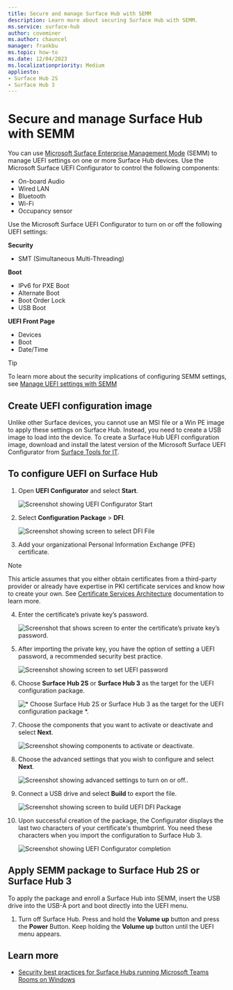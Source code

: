 ```yaml
---
title: Secure and manage Surface Hub with SEMM
description: Learn more about securing Surface Hub with SEMM.
ms.service: surface-hub
author: coveminer
ms.author: chauncel
manager: frankbu
ms.topic: how-to
ms.date: 12/04/2023
ms.localizationpriority: Medium
appliesto:
- Surface Hub 2S
- Surface Hub 3
---
```


# Secure and manage Surface Hub with SEMM

You can use [Microsoft Surface Enterprise Management Mode](/surface/surface-enterprise-management-mode) (SEMM) to manage UEFI settings on one or more Surface Hub devices. Use the Microsoft Surface UEFI Configurator to control the following components:

- On-board Audio
- Wired LAN
- Bluetooth
- Wi-Fi
- Occupancy sensor

Use the Microsoft Surface UEFI Configurator to turn on or off the following UEFI settings:

**Security**

- SMT (Simultaneous Multi-Threading)

**Boot**

- IPv6 for PXE Boot
- Alternate Boot
- Boot Order Lock
- USB Boot

**UEFI Front Page**

- Devices
- Boot
- Date/Time

> [!TIP]
> To learn more about the security implications of configuring SEMM settings, see [Manage UEFI settings with SEMM](/surface-hub/surface-hub-3-security#manage-uefi-settings-with-semm)

## Create UEFI configuration image

Unlike other Surface devices, you cannot use an MSI file or a Win PE image to apply these settings on Surface Hub. Instead, you need to create a USB image to load into the device. To create a Surface Hub UEFI configuration image, download and install the latest version of the Microsoft Surface UEFI Configurator from [Surface Tools for IT](https://www.microsoft.com/download/details.aspx?id=46703).

## To configure UEFI on Surface Hub

1. Open **UEFI Configurator** and select **Start**.

    ![Screenshot showing UEFI Configurator Start](images/uefi-hub-start.png)

2. Select **Configuration Package** > **DFI**.

    ![Screenshot showing screen to select DFI File](images/uefi-hub-dfi.png)

3. Add your organizational Personal Information Exchange (PFE) certificate.

> [!NOTE]
> This article assumes that you either obtain certificates from a third-party provider or already have expertise in PKI certificate services and know how to create your own. See [Certificate Services Architecture](/windows/win32/seccrypto/certificate-services-architecture) documentation to learn more.

4. Enter the certificate’s private key’s password.

    ![Screenshot that shows screen to enter the certificate’s private key’s password.](images/uefi-hub-cert-pw.png)

5. After importing the private key, you have the option of setting a UEFI password, a recommended security best practice.

    ![Screenshot showing screen to set UEFI password](images/uefi-set-pw.png)

6. Choose **Surface Hub 2S** or **Surface Hub 3** as the target for the UEFI configuration package.

    ![* Choose Surface Hub 2S or Surface Hub 3 as the target for the UEFI configuration package *.](images/uefi-hub-choose.png)

7. Choose the components that you want to activate or deactivate and select **Next**.

   ![Screenshot showing components to activate or deactivate.](images/uefi-hub-components.png)

8. Choose the advanced settings that you wish to configure and select **Next**.

   ![Screenshot showing advanced settings to turn on or off.](images/uefi-hub-advanced.png).

9. Connect a USB drive and select **Build** to export the file.

    ![Screenshot showing screen to build UEFI DFI Package](images/uefi-hub-build.png)

10. Upon successful creation of the package, the Configurator displays the last two characters of your certificate's thumbprint. You need these characters when you import the configuration to Surface Hub 3.

    ![Screenshot showing UEFI Configurator completion](images/uefi-hub-end.png)

## Apply SEMM package to Surface Hub 2S or Surface Hub 3

To apply the package and enroll a Surface Hub into SEMM, insert the USB drive into the USB-A port and boot directly into the UEFI menu.

1. Turn off Surface Hub. Press and hold the **Volume up** button and press the **Power** Button. Keep holding the **Volume up** button until the UEFI menu appears.

## Learn more

- [Security best practices for Surface Hubs running Microsoft Teams Rooms on Windows](surface-hub-3-security.md)
